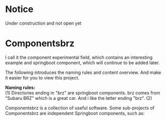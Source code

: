 # Notice
Under construction and not open yet


# Componentsbrz

I call it the component experimental field, which contains an interesting example and springboot component, which will continue to be added later.

The following introduces the naming rules and content overview. And make it easier for you to view this project.

__Naming rules:__<br>
(1) Directories ending in "brz" are springboot components. brz comes from "Subaru BRZ" which is a great car. And i like the letter ending "brz".
(2) 


Componentsbrz is a collection of useful software. Some sub-projects of Componentsbrz are independent Springboot components, such as:




